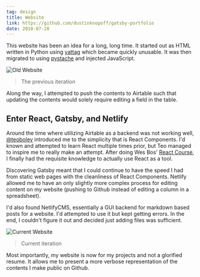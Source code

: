 ```yaml
---
tag: design
title: Website
link: https://github.com/dustinknopoff/gatsby-portfolio
date: 2018-07-28
---
```


This website has been an idea for a long, long time. It started out as HTML written in Python using [yattag](http://www.yattag.org) which became quickly unusable. It was then migrated to using [pystache](https://github.com/defunkt/pystache) and injected JavaScript.

![Old Website](https://res.cloudinary.com/dknopoff/image/upload/f_auto/v1534892818/portfolio/old-website.png)

> The previous iteration

Along the way, I attempted to push the contents to Airtable such that updating the contents would solely require editing a field in the table.

## Enter React, Gatsby, and Netlify

Around the time where utilizing Airtable as a backend was not working well, [@teoboley](https://github.com/teoboley) introduced me to the simplicity that is React Components. I'd known and attempted to learn React multiple times prior, but Teo managed to inspire me to really make an attempt. After doing Wes Bos' [React Course](https://reactforbeginners.com/), I finally had the requisite knowledge to actually use React as a tool.

Discovering Gatsby meant that I could continue to have the speed I had from static web pages with the cleanliness of React Components. Netlify allowed me to have an only slightly more complex process for editing content on my website (pushing to Github instead of editing a column in a spreadsheet).

I'd also found NetlifyCMS, essentially a GUI backend for markdown based posts for a website. I'd attempted to use it but kept getting errors. In the end, I couldn't figure it out and decided just adding files was sufficient.

![Current Website](https://res.cloudinary.com/dknopoff/image/upload/f_auto/v1536024150/portfolio/curr-website.png)

> Current iteration

Most importantly, my website is now for my projects and not a glorified resume. It allows me to present a more verbose representation of the contents I make public on Github.
